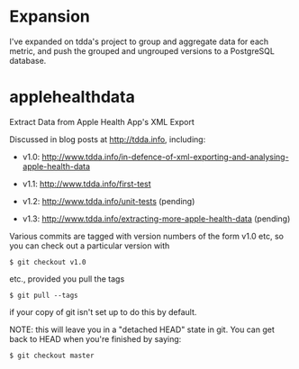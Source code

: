 # Expansion

I've expanded on tdda's project to group and aggregate data for each metric, and push the grouped and ungrouped versions to a PostgreSQL database.


# applehealthdata
Extract Data from Apple Health App's XML Export

Discussed in blog posts at http://tdda.info, including:

  * v1.0: http://www.tdda.info/in-defence-of-xml-exporting-and-analysing-apple-health-data

  * v1.1: http://www.tdda.info/first-test

  * v1.2: http://www.tdda.info/unit-tests (pending)

  * v1.3: http://www.tdda.info/extracting-more-apple-health-data (pending)



Various commits are tagged with version numbers of the form v1.0 etc,
so you can check out a particular version with

    $ git checkout v1.0

etc., provided you pull the tags

    $ git pull --tags

if your copy of git isn't set up to do this by default.

NOTE: this will leave you in a "detached HEAD" state in git.
You can get back to HEAD when you're finished by saying:

    $ git checkout master
	


